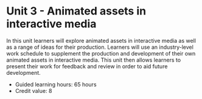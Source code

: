 # Unit 3 - Animated assets in interactive media

In this unit learners will explore animated assets in interactive media as well as a range of ideas for their production. Learners will use an industry-level work schedule to supplement the production and development of their own animated assets in interactive media. This unit then allows learners to present their work for feedback and review in order to aid future development.

- Guided learning hours: 65 hours
- Credit value: 8
